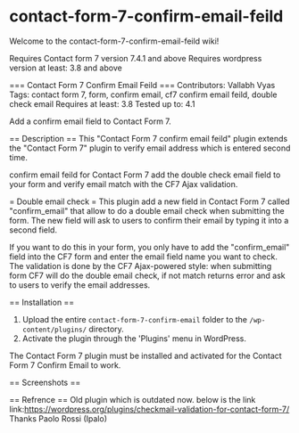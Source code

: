 # contact-form-7-confirm-email-feild

Welcome to the contact-form-7-confirm-email-feild wiki!

Requires Contact form 7 version 7.4.1 and above
Requires  wordpress version at least: 3.8 and above

=== Contact Form 7 Confirm Email Feild ===
Contributors: Vallabh Vyas
Tags: contact form 7, form, confirm email, cf7 confirm email feild, double check email 
Requires at least: 3.8
Tested up to: 4.1



Add a confirm email field to Contact Form 7.

== Description ==
This "Contact Form 7 confirm email feild" plugin extends the "Contact Form 7" plugin to verify email address which is entered second time.

confirm email feild for Contact Form 7 add the double check email field to your form and verify email match with the CF7 Ajax validation.

= Double email check =
This plugin add a new field in Contact Form 7 called "confirm_email" that allow to do a double email check when submitting the form. The new field will ask to users to confirm their email by typing it into a second field.

If you want to do this in your form, you only have to add the "confirm_email" field into the CF7 form and enter the email field name you want to check. The validation is done by the CF7 Ajax-powered style: when submitting form CF7 will do the double email check, if not match returns error and ask to users to verify the email addresses.

== Installation ==
1. Upload the entire `contact-form-7-confirm-email` folder to the `/wp-content/plugins/` directory.
1. Activate the plugin through the 'Plugins' menu in WordPress.

The Contact Form 7 plugin must be installed and activated for the Contact Form 7 Confirm Email to work. 

== Screenshots ==


== Refrence ==
Old plugin which is outdated now. below is the link
link:https://wordpress.org/plugins/checkmail-validation-for-contact-form-7/
Thanks Paolo Rossi (Ipalo) 
